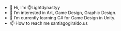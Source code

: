 - 👋 Hi, I’m @Lightdynastyy
- 👀 I’m interested in Art, Game Design, Graphic Design.
- 🌱 I’m currently learning C# for Game Design in Unity.
- 📫 How to reach me santiagogiraldo.us

<!---
Lightdynastyy/Lightdynastyy is a ✨ special ✨ repository because its `README.md` (this file) appears on your GitHub profile.
You can click the Preview link to take a look at your changes.
--->
